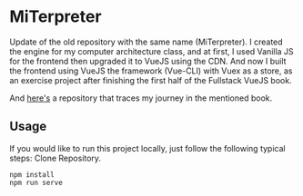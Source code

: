 # MiTerpreter

Update of the old repository with the same name (MiTerpreter). I created the engine for my computer architecture class, and
at first, I used Vanilla JS for the frontend then upgraded it to VueJS using the CDN. And now I built the frontend using VueJS the framework (Vue-CLI) with Vuex as a store, as an exercise project after finishing the first half of the Fullstack VueJS book.

And [here's](https://github.com/obadakhalili/Fullstack-VueJS/) a repository that traces my journey in the mentioned book.

## Usage
If you would like to run this project locally, just follow the following typical steps:
Clone Repository.
```
npm install
npm run serve
```